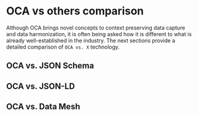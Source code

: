 # OCA vs others comparison

Although OCA brings novel concepts to context preserving data capture and data harmonization, it is often being asked how it is different to what is already well-established in the industry. The next sections provide a detailed comparison of `OCA vs. X` technology.

## OCA vs. JSON Schema

## OCA vs. JSON-LD

## OCA vs. Data Mesh
